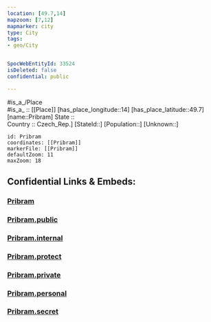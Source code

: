 ```yaml
---
location: [49.7,14] 
mapzoom: [7,12] 
mapmarker: city 
type: City
tags:
- geo/City


SpocWebEntityId: 33524
isDeleted: false
confidential: public

---
```

#is_a_/Place  
#is_a_ :: [[Place]] 
[has_place_longitude::14] 
[has_place_latitude::49.7] 
[name::Pribram] 
State ::  
Country :: Czech_Rep.] 
[StateId::] 
[Population::] 
[Unknown::] 


```leaflet
id: Pribram
coordinates: [[Pribram]] 
markerFile: [[Pribram]] 
defaultZoom: 11 
maxZoom: 18
```


## Confidential Links & Embeds: 

### [Pribram](/_Standards/Earth/Continent/Europe/Europe~Central/Czech_Republic/regions~Czech_Republic/Středočeský/City/Pribram.md) 

### [Pribram.public](/_public/Earth/Continent/Europe/Europe~Central/Czech_Republic/regions~Czech_Republic/Středočeský/City/Pribram.public.md) 

### [Pribram.internal](/_internal/Earth/Continent/Europe/Europe~Central/Czech_Republic/regions~Czech_Republic/Středočeský/City/Pribram.internal.md) 

### [Pribram.protect](/_protect/Earth/Continent/Europe/Europe~Central/Czech_Republic/regions~Czech_Republic/Středočeský/City/Pribram.protect.md) 

### [Pribram.private](/_private/Earth/Continent/Europe/Europe~Central/Czech_Republic/regions~Czech_Republic/Středočeský/City/Pribram.private.md) 

### [Pribram.personal](/_personal/Earth/Continent/Europe/Europe~Central/Czech_Republic/regions~Czech_Republic/Středočeský/City/Pribram.personal.md) 

### [Pribram.secret](/_secret/Earth/Continent/Europe/Europe~Central/Czech_Republic/regions~Czech_Republic/Středočeský/City/Pribram.secret.md)

